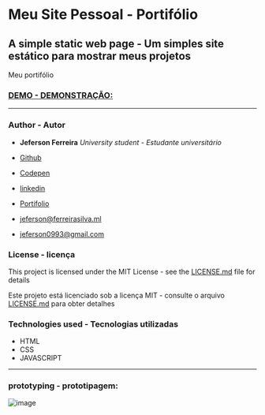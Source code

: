 # Meu Site Pessoal - Portifólio
## A simple static web page - Um simples site estático para mostrar meus projetos

Meu portifólio

### [DEMO - DEMONSTRAÇÃO:](http://www.jeferson.ml)

---

### Author - Autor

* **Jeferson Ferreira** *University student - Estudante universitário*

* [Github](https://github.com/jeferson0993)
* [Codepen](https://codepen.io/jeferson0993)
* [linkedin](https://www.linkedin.com/in/jeferson-ferreira-4a036b143)
* [Portifolio](http://www.jeferson.ml)
* jeferson@ferreirasilva.ml
* jeferson0993@gmail.com

### License - licença

This project is licensed under the MIT License - see the [LICENSE.md](LICENSE) file for details

Este projeto está licenciado sob a licença MIT - consulte o arquivo [LICENSE.md](LICENSE) para obter detalhes

### Technologies used - Tecnologias utilizadas

* HTML
* CSS
* JAVASCRIPT

---

### prototyping  - prototipagem:

![image](https://user-images.githubusercontent.com/29678099/54076593-53c84800-428c-11e9-9215-59d1ee72d148.png)
